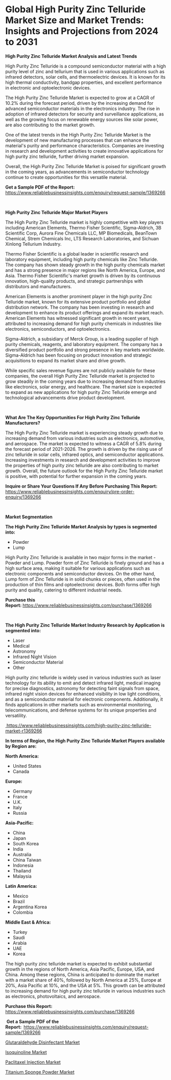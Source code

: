 <p><h1>Global High Purity Zinc Telluride Market Size and Market Trends: Insights and Projections from 2024 to 2031</h1></p><p><strong>High Purity Zinc Telluride Market Analysis and Latest Trends</strong></p>
<p><p>High Purity Zinc Telluride is a compound semiconductor material with a high purity level of zinc and tellurium that is used in various applications such as infrared detectors, solar cells, and thermoelectric devices. It is known for its high thermal conductivity, bandgap properties, and excellent performance in electronic and optoelectronic devices.</p><p>The High Purity Zinc Telluride Market is expected to grow at a CAGR of 10.2% during the forecast period, driven by the increasing demand for advanced semiconductor materials in the electronics industry. The rise in adoption of infrared detectors for security and surveillance applications, as well as the growing focus on renewable energy sources like solar power, are also contributing to the market growth.</p><p>One of the latest trends in the High Purity Zinc Telluride Market is the development of new manufacturing processes that can enhance the material's purity and performance characteristics. Companies are investing in research and development activities to create innovative applications for high purity zinc telluride, further driving market expansion.</p><p>Overall, the High Purity Zinc Telluride Market is poised for significant growth in the coming years, as advancements in semiconductor technology continue to create opportunities for this versatile material.</p></p>
<p><strong>Get a Sample PDF of the Report:&nbsp;</strong> <a href="https://www.reliablebusinessinsights.com/enquiry/request-sample/1369266">https://www.reliablebusinessinsights.com/enquiry/request-sample/1369266</a></p>
<p>&nbsp;</p>
<p><strong>High Purity Zinc Telluride Major Market Players</strong></p>
<p><p>The High Purity Zinc Telluride market is highly competitive with key players including American Elements, Thermo Fisher Scientific, Sigma-Aldrich, 3B Scientific Corp, Aurora Fine Chemicals LLC, MP Biomedicals, BeanTown Chemical, Strem Chemicals Inc, LTS Research Laboratories, and Sichuan Xinlong Tellurium Industry. </p><p>Thermo Fisher Scientific is a global leader in scientific research and laboratory equipment, including high purity chemicals like Zinc Telluride. The company has shown steady growth in the high purity chemicals market and has a strong presence in major regions like North America, Europe, and Asia. Thermo Fisher Scientific's market growth is driven by its continuous innovation, high-quality products, and strategic partnerships with distributors and manufacturers.</p><p>American Elements is another prominent player in the high purity Zinc Telluride market, known for its extensive product portfolio and global distribution network. The company has been investing in research and development to enhance its product offerings and expand its market reach. American Elements has witnessed significant growth in recent years, attributed to increasing demand for high purity chemicals in industries like electronics, semiconductors, and optoelectronics.</p><p>Sigma-Aldrich, a subsidiary of Merck Group, is a leading supplier of high purity chemicals, reagents, and laboratory equipment. The company has a diversified product portfolio and strong presence in key markets worldwide. Sigma-Aldrich has been focusing on product innovation and strategic acquisitions to expand its market share and drive growth.</p><p>While specific sales revenue figures are not publicly available for these companies, the overall High Purity Zinc Telluride market is projected to grow steadily in the coming years due to increasing demand from industries like electronics, solar energy, and healthcare. The market size is expected to expand as new applications for high purity Zinc Telluride emerge and technological advancements drive product development.</p></p>
<p>&nbsp;</p>
<p><strong>What Are The Key Opportunities For High Purity Zinc Telluride Manufacturers?</strong></p>
<p><p>The High Purity Zinc Telluride market is experiencing steady growth due to increasing demand from various industries such as electronics, automotive, and aerospace. The market is expected to witness a CAGR of 5.8% during the forecast period of 2021-2026. The growth is driven by the rising use of zinc telluride in solar cells, infrared optics, and semiconductor applications. Increasing investments in research and development activities to improve the properties of high purity zinc telluride are also contributing to market growth. Overall, the future outlook for the High Purity Zinc Telluride market is positive, with potential for further expansion in the coming years.</p></p>
<p><strong>Inquire or Share Your Questions If Any Before Purchasing This Report:</strong> <a href="https://www.reliablebusinessinsights.com/enquiry/pre-order-enquiry/1369266">https://www.reliablebusinessinsights.com/enquiry/pre-order-enquiry/1369266</a></p>
<p>&nbsp;</p>
<p><strong>Market Segmentation</strong></p>
<p><strong>The High Purity Zinc Telluride Market Analysis by types is segmented into:</strong></p>
<p><ul><li>Powder</li><li>Lump</li></ul></p>
<p><p>High Purity Zinc Telluride is available in two major forms in the market - Powder and Lump. Powder form of Zinc Telluride is finely ground and has a high surface area, making it suitable for various applications such as electronic components and semiconductor devices. On the other hand, Lump form of Zinc Telluride is in solid chunks or pieces, often used in the production of thin films and optoelectronic devices. Both forms offer high purity and quality, catering to different industrial needs.</p></p>
<p><strong>Purchase this Report:&nbsp;</strong><a href="https://www.reliablebusinessinsights.com/purchase/1369266">https://www.reliablebusinessinsights.com/purchase/1369266</a></p>
<p>&nbsp;</p>
<p><strong>The High Purity Zinc Telluride Market Industry Research by Application is segmented into:</strong></p>
<p><ul><li>Laser</li><li>Medical</li><li>Astronomy</li><li>Infrared Night Vision</li><li>Semiconductor Material</li><li>Other</li></ul></p>
<p><p>High purity zinc telluride is widely used in various industries such as laser technology for its ability to emit and detect infrared light, medical imaging for precise diagnostics, astronomy for detecting faint signals from space, infrared night vision devices for enhanced visibility in low light conditions, and as a semiconductor material for electronic components. Additionally, it finds applications in other markets such as environmental monitoring, telecommunications, and defense systems for its unique properties and versatility.</p></p>
<p><a href="https://www.reliablebusinessinsights.com/high-purity-zinc-telluride-market-r1369266">&nbsp;https://www.reliablebusinessinsights.com/high-purity-zinc-telluride-market-r1369266</a></p>
<p><strong>In terms of Region, the High Purity Zinc Telluride Market Players available by Region are:</strong></p>
<p>
    <p> <strong> North America: </strong>
        <ul>
            <li>United States</li>
            <li>Canada</li>
        </ul>
        </p> 
    <p> <strong> Europe: </strong>
        <ul>
            <li>Germany</li>
            <li>France</li>
            <li>U.K.</li>
            <li>Italy</li>
            <li>Russia</li>
        </ul>
        </p> 
    <p> <strong> Asia-Pacific: </strong>
        <ul>
            <li>China</li>
            <li>Japan</li>
            <li>South Korea</li>
            <li>India</li>
            <li>Australia</li>
            <li>China Taiwan</li>
            <li>Indonesia</li>
            <li>Thailand</li>
            <li>Malaysia</li>
        </ul>
        </p> 
    <p> <strong> Latin America: </strong>
        <ul>
            <li>Mexico</li>
            <li>Brazil</li>
            <li>Argentina Korea</li>
            <li>Colombia</li>
        </ul>
        </p> 
    <p> <strong> Middle East & Africa: </strong>
        <ul>
            <li>Turkey</li>
            <li>Saudi</li>
            <li>Arabia</li>
            <li>UAE</li>
            <li>Korea</li>
        </ul>
    </p>
    </p>
<p><p>The high purity zinc telluride market is expected to exhibit substantial growth in the regions of North America, Asia Pacific, Europe, USA, and China. Among these regions, China is anticipated to dominate the market with a market share of 40%, followed by North America at 25%, Europe at 20%, Asia Pacific at 10%, and the USA at 5%. This growth can be attributed to increasing demand for high purity zinc telluride in various industries such as electronics, photovoltaics, and aerospace.</p></p>
<p><strong>Purchase this Report: </strong><a href="https://www.reliablebusinessinsights.com/purchase/1369266">https://www.reliablebusinessinsights.com/purchase/1369266</a></p>
<p>&nbsp;<strong>Get a Sample PDF of the Report:&nbsp;&nbsp;</strong><a href="https://www.reliablebusinessinsights.com/enquiry/request-sample/1369266">https://www.reliablebusinessinsights.com/enquiry/request-sample/1369266</a></p>
<p><strong></strong></p>
<p><p><a href="https://www.linkedin.com/pulse/emerging-trends-glutaraldehyde-disinfectant-market-global-wms5f?trackingId=t%2Fc4is%2FL5mEyrpmQ9NFvhQ%3D%3D">Glutaraldehyde Disinfectant Market</a></p><p><a href="https://github.com/zmnbyevx75/Market-Research-Report-List-1/blob/main/isoquinoline-market.md">Isoquinoline Market</a></p><p><a href="https://github.com/mooaaztarek/Market-Research-Report-List-1/blob/main/paclitaxel-injection-market.md">Paclitaxel Injection Market</a></p><p><a href="https://www.linkedin.com/pulse/strategic-insights-global-titanium-sponge-powder-market-trends-nukif?trackingId=Zhs4PbcjsMCNEO1O7O1zNA%3D%3D">Titanium Sponge Powder Market</a></p></p>